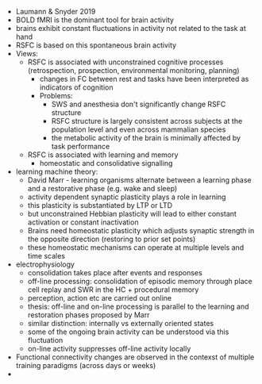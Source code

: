 - Laumann & Snyder 2019
- BOLD fMRI is the dominant tool for brain activity
- brains exhibit constant fluctuations in activity not related to the task at hand
- RSFC is based on this spontaneous brain activity
- Views:
  - RSFC is associated with unconstrained cognitive processes (retrospection, prospection, environmental monitoring, planning)
    - changes in FC between rest and tasks have been interpreted as indicators of cognition
    - Problems:
      - SWS and anesthesia don't significantly change RSFC structure
      - RSFC structure is largely consistent across subjects at the population level and even across mammalian species
      - the metabolic activity of the brain is minimally affected by task performance
  - RSFC is associated with learning and memory
    - homeostatic and consolidative signalling
- learning machine theory:
  - David Marr - learning organisms alternate between a learning phase and a restorative phase (e.g. wake and sleep)
  - activity dependent synaptic plasticity plays a role in learning
  - this plasticity is substantiated by LTP or LTD
  - but unconstrained Hebbian plasticity will lead to either constant activation or constant inactivation
  - Brains need homeostatic plasticity which adjusts synaptic strength in the opposite direction (restoring to prior set points)
  - these homeostatic mechanisms can operate at multiple levels and time scales
- electrophysiology
  - consolidation takes place after events and responses
  - off-line processing: consolidation of episodic memory through place cell replay and SWR in the HC + procedural memory
  - perception, action etc are carried out online
  - thesis: off-line and on-line processing is parallel to the learning and restoration phases proposed by Marr
  - similar distinction: internally vs externally oriented states
  - some of the ongoing brain activity can be understood via this fluctuation
  - on-line activity suppresses off-line activity locally
- Functional connectivity changes are observed in the contexst of multiple training paradigms (across days or weeks)
- 

